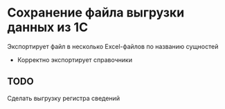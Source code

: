 # Сохранение файла выгрузки данных из 1С

Экспортирует файл в несколько Excel-файлов по названию сущностей 

* Корректно экспортирует справочники

## TODO
Сделать выгрузку регистра сведений
